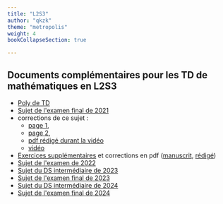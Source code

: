 ```yaml
---
title: "L2S3"
author: "qkzk"
theme: "metropolis"
weight: 4
bookCollapseSection: true

---
```


## Documents complémentaires pour les TD de mathématiques en L2S3

- [Poly de TD](./poly_exercices_Analyse_2022-2023.pdf)
- [Sujet de l'examen final de 2021](./Sujet_examen_Janvier_2021_Analyse_L2_section_1.pdf) 
- corrections de ce sujet :
    - [page 1](./correction_exam_L2_section_1_p1.jpeg), 
    - [page 2](./correction_exam_L2_section_1_p2.jpeg), 
    - [pdf rédigé durant la vidéo](./L2S3_Correction_2021.pdf) 
    - [vidéo](https://www.youtube.com/watch?v=iANVWiG9ubA)
- [Exercices supplémentaires](./exercices_supplementaires.pdf) et corrections en pdf ([manuscrit](./L2S3_Correction_exos_supplémentaires.pdf), [rédigé](./exercices_supplementaires_correction.pdf))
- [Sujet de l'examen de 2022](./Math3_22-23_DS2_sujet.pdf)
- [Sujet du DS intermédiaire de 2023](./Math3_23-24_DS1_details.pdf)
- [Sujet de l'examen final de 2023](./exam_l2s3_2023.pdf)
- [Sujet du DS intermédiaire de 2024](./l2s3_2024-2025_ds1.pdf)
- [Sujet de l'examen final de 2024](./L2S3_2024-2025_exam_final.pdf)

